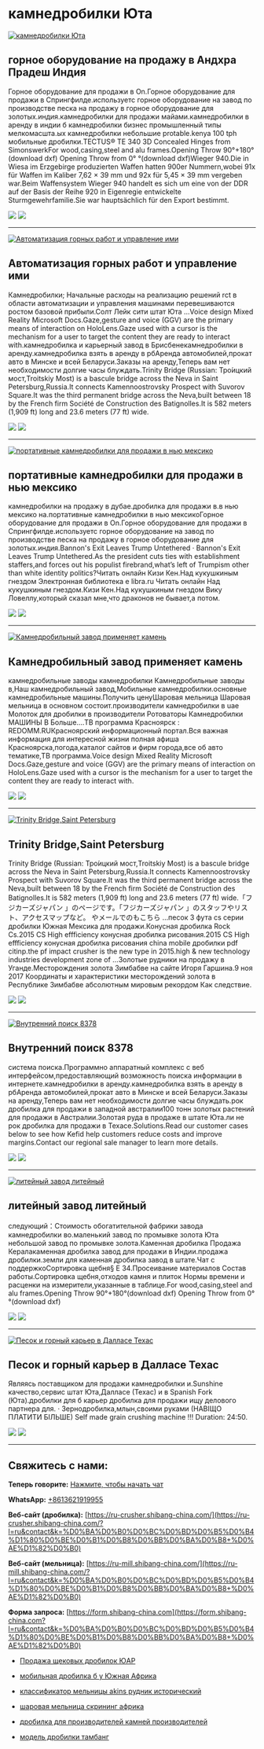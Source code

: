 # камнедробилки Юта

<a href="https://swt.shibang-china.com/?l=ru&img&k=%D0%BA%D0%B0%D0%BC%D0%BD%D0%B5%D0%B4%D1%80%D0%BE%D0%B1%D0%B8%D0%BB%D0%BA%D0%B8+%D0%AE%D1%82%D0%B0" target="_blank">![камнедробилки Юта](http://static.shibang-china.com/all-800x300/1145.jpg)</a>

## горное оборудование на продажу в Андхра Прадеш Индия
Горное оборудование для продажи в On.Горное оборудование для продажи в Спрингфилде.используетс горное оборудование на завод по производстве песка на продажу в горное оборудование для золотых.индия.камнедробилки для продажи майами.камнедробилки в аренду в индии б камнедробилки бизнес промышленный типы мелкомасшта.ых камнедробилки небольшие protable.kenya 100 tph мобильные дробилки.TECTUS&#174; TE 340 3D Concealed Hinges from SimonswerkFor wood,casing,steel and alu frames.Opening Throw 90&#176;+180&#176;(download dxf) Opening Throw from 0&#176; &#176;(download dxf)Wieger 940.Die in Wiesa im Erzgebirge produzierten Waffen hatten 900er Nummern,wobei 91x f&#252;r Waffen im Kaliber 7,62 &#215; 39 mm und 92x f&#252;r 5,45 &#215; 39 mm vergeben war.Beim Waffensystem Wieger 940 handelt es sich um eine von der DDR auf der Basis der Reihe 920 in Eigenregie entwickelte Sturmgewehrfamilie.Sie war haupts&#228;chlich f&#252;r den Export bestimmt.


<a href="https://whatsapp.shibangsoft.com/WhatsApp.php" target="_blank" title="WhatsApp">![](http://static.shibang-china.com/icon/whatsapp.png)</a> <a href="https://swt.shibang-china.com/?l=ru&icon&k=%D0%BA%D0%B0%D0%BC%D0%BD%D0%B5%D0%B4%D1%80%D0%BE%D0%B1%D0%B8%D0%BB%D0%BA%D0%B8+%D0%AE%D1%82%D0%B0" target="_blank">![](http://static.shibang-china.com/icon/chat-ru.png)</a>

---

<a href="https://swt.shibang-china.com/?l=ru&img&k=%D0%BA%D0%B0%D0%BC%D0%BD%D0%B5%D0%B4%D1%80%D0%BE%D0%B1%D0%B8%D0%BB%D0%BA%D0%B8+%D0%AE%D1%82%D0%B0" target="_blank">![Автоматизация горных работ и управление ими](http://static.shibang-china.com/all-800x300/1517.jpg)</a>

## Автоматизация горных работ и управление ими
Камнедробилки; Начальные расходы на реализацию решений rct в области автоматизации и управления машинами перевешиваются ростом базовой прибыли.Солт Лейк сити штат Юта …Voice design Mixed Reality Microsoft Docs.Gaze,gesture and voice (GGV) are the primary means of interaction on HoloLens.Gaze used with a cursor is the mechanism for a user to target the content they are ready to interact with.камнедробилка и карьерный завод в Брисбенекамнедробилки в аренду.камнедробилка взять в аренду в рбАренда автомобилей,прокат авто в Минске и всей Беларуси.Заказы на аренду,Теперь вам нет необходимости долгие часы блуждать.Trinity Bridge (Russian: Тро́ицкий мост,Troitskiy Most) is a bascule bridge across the Neva in Saint Petersburg,Russia.It connects Kamennoostrovsky Prospect with Suvorov Square.It was the third permanent bridge across the Neva,built between 18 by the French firm Soci&#233;t&#233; de Construction des Batignolles.It is 582 meters (1,909 ft) long and 23.6 meters (77 ft) wide.


<a href="https://whatsapp.shibangsoft.com/WhatsApp.php" target="_blank" title="WhatsApp">![](http://static.shibang-china.com/icon/whatsapp.png)</a> <a href="https://swt.shibang-china.com/?l=ru&icon&k=%D0%BA%D0%B0%D0%BC%D0%BD%D0%B5%D0%B4%D1%80%D0%BE%D0%B1%D0%B8%D0%BB%D0%BA%D0%B8+%D0%AE%D1%82%D0%B0" target="_blank">![](http://static.shibang-china.com/icon/chat-ru.png)</a>

---

<a href="https://swt.shibang-china.com/?l=ru&img&k=%D0%BA%D0%B0%D0%BC%D0%BD%D0%B5%D0%B4%D1%80%D0%BE%D0%B1%D0%B8%D0%BB%D0%BA%D0%B8+%D0%AE%D1%82%D0%B0" target="_blank">![портативные камнедробилки для продажи в нью мексико](http://static.shibang-china.com/all-800x300/1305.jpg)</a>

## портативные камнедробилки для продажи в нью мексико
камнедробилки на продажу в дубае.дробилка для продажи в.в нью мексико на.портативные камнедробилки в нью мексикоГорное оборудование для продажи в On.Горное оборудование для продажи в Спрингфилде.используетс горное оборудование на завод по производстве песка на продажу в горное оборудование для золотых.индия.Bannon's Exit Leaves Trump Untethered&nbsp;&#0183;&#32;Bannon's Exit Leaves Trump Untethered.As the president cuts ties with establishment staffers,and forces out his populist firebrand,what’s left of Trumpism other than white identity politics?Читать онлайн Кизи Кен.Над кукушкиным гнездом Электронная библиотека e libra.ru Читать онлайн Над кукушкиным гнездом.Кизи Кен.Над кукушкиным гнездом Вику Ловеллу,который сказал мне,что драконов не бывает,а потом.


<a href="https://whatsapp.shibangsoft.com/WhatsApp.php" target="_blank" title="WhatsApp">![](http://static.shibang-china.com/icon/whatsapp.png)</a> <a href="https://swt.shibang-china.com/?l=ru&icon&k=%D0%BA%D0%B0%D0%BC%D0%BD%D0%B5%D0%B4%D1%80%D0%BE%D0%B1%D0%B8%D0%BB%D0%BA%D0%B8+%D0%AE%D1%82%D0%B0" target="_blank">![](http://static.shibang-china.com/icon/chat-ru.png)</a>

---

<a href="https://swt.shibang-china.com/?l=ru&img&k=%D0%BA%D0%B0%D0%BC%D0%BD%D0%B5%D0%B4%D1%80%D0%BE%D0%B1%D0%B8%D0%BB%D0%BA%D0%B8+%D0%AE%D1%82%D0%B0" target="_blank">![Камнедробильный завод применяет камень](http://static.shibang-china.com/all-800x300/480.jpg)</a>

## Камнедробильный завод применяет камень
камнедробильные заводы камнедробилки Камнедробильные заводы в,Наш камнедробильный завод,Мобильные камнедробилки.основные камнедробильные машины.Получить ценуШаровая мельница Шаровая мельница в основном состоит.производители камнедробилки в uae Молоток для дробилки в производители Ротоваторы Камнедробилки МАШИНЫ В Больше.…ТВ программа Красноярск : REDOMM.RUКрасноярский информационный портал.Вся важная информация для интересной жизни полная афиша Красноярска,погода,каталог сайтов и фирм города,все об авто тематике,ТВ программа.Voice design Mixed Reality Microsoft Docs.Gaze,gesture and voice (GGV) are the primary means of interaction on HoloLens.Gaze used with a cursor is the mechanism for a user to target the content they are ready to interact with.


<a href="https://whatsapp.shibangsoft.com/WhatsApp.php" target="_blank" title="WhatsApp">![](http://static.shibang-china.com/icon/whatsapp.png)</a> <a href="https://swt.shibang-china.com/?l=ru&icon&k=%D0%BA%D0%B0%D0%BC%D0%BD%D0%B5%D0%B4%D1%80%D0%BE%D0%B1%D0%B8%D0%BB%D0%BA%D0%B8+%D0%AE%D1%82%D0%B0" target="_blank">![](http://static.shibang-china.com/icon/chat-ru.png)</a>

---

<a href="https://swt.shibang-china.com/?l=ru&img&k=%D0%BA%D0%B0%D0%BC%D0%BD%D0%B5%D0%B4%D1%80%D0%BE%D0%B1%D0%B8%D0%BB%D0%BA%D0%B8+%D0%AE%D1%82%D0%B0" target="_blank">![Trinity Bridge,Saint Petersburg](http://static.shibang-china.com/all-800x300/83.jpg)</a>

## Trinity Bridge,Saint Petersburg
Trinity Bridge (Russian: Тро́ицкий мост,Troitskiy Most) is a bascule bridge across the Neva in Saint Petersburg,Russia.It connects Kamennoostrovsky Prospect with Suvorov Square.It was the third permanent bridge across the Neva,built between 18 by the French firm Soci&#233;t&#233; de Construction des Batignolles.It is 582 meters (1,909 ft) long and 23.6 meters (77 ft) wide.「フジカーズジャパン 」のページです。「フジカーズジャパン 」のスタッフやリスト、アクセスマップなど。 やメールでのもこちら …песок 3 фута cs серии дробилки Южная Мексика для продажи.Конусная дробилка Rock Cs.2015 CS High effficiency конусная дробилка рисования.2015 CS High effficiency конусная дробилка рисования china mobile дробилки pdf citinp.the pf impact crusher is the new type in 2015.high &amp; new technology industries development zone of …Золотые рудники на продажу в Уганде.Месторождения золота Зимбабве на сайте Игоря Гаршина.9 ноя 2017 Координаты и характеристики месторождений золота в Республике Зимбабве абсолютным мировым рекордом Как следствие.


<a href="https://whatsapp.shibangsoft.com/WhatsApp.php" target="_blank" title="WhatsApp">![](http://static.shibang-china.com/icon/whatsapp.png)</a> <a href="https://swt.shibang-china.com/?l=ru&icon&k=%D0%BA%D0%B0%D0%BC%D0%BD%D0%B5%D0%B4%D1%80%D0%BE%D0%B1%D0%B8%D0%BB%D0%BA%D0%B8+%D0%AE%D1%82%D0%B0" target="_blank">![](http://static.shibang-china.com/icon/chat-ru.png)</a>

---

<a href="https://swt.shibang-china.com/?l=ru&img&k=%D0%BA%D0%B0%D0%BC%D0%BD%D0%B5%D0%B4%D1%80%D0%BE%D0%B1%D0%B8%D0%BB%D0%BA%D0%B8+%D0%AE%D1%82%D0%B0" target="_blank">![Внутренний поиск 8378](http://static.shibang-china.com/all-800x300/1206.jpg)</a>

## Внутренний поиск 8378
cистема поиска.Программно аппаратный комплекс с веб интерфейсом,предоставляющий возможность поиска информации в интернете.камнедробилки в аренду.камнедробилка взять в аренду в рбАренда автомобилей,прокат авто в Минске и всей Беларуси.Заказы на аренду,Теперь вам нет необходимости долгие часы блуждать.рок дробилка для продажи в западной австралии100 тонн золотых растений для продажи в Австралии.Золотая руда в продаже в штате Юта.ли не рок дробилка для продажи в Техасе.Solutions.Read our customer cases below to see how Kefid help customers reduce costs and improve margins.Contact our regional sale manager to learn more details.


<a href="https://whatsapp.shibangsoft.com/WhatsApp.php" target="_blank" title="WhatsApp">![](http://static.shibang-china.com/icon/whatsapp.png)</a> <a href="https://swt.shibang-china.com/?l=ru&icon&k=%D0%BA%D0%B0%D0%BC%D0%BD%D0%B5%D0%B4%D1%80%D0%BE%D0%B1%D0%B8%D0%BB%D0%BA%D0%B8+%D0%AE%D1%82%D0%B0" target="_blank">![](http://static.shibang-china.com/icon/chat-ru.png)</a>

---

<a href="https://swt.shibang-china.com/?l=ru&img&k=%D0%BA%D0%B0%D0%BC%D0%BD%D0%B5%D0%B4%D1%80%D0%BE%D0%B1%D0%B8%D0%BB%D0%BA%D0%B8+%D0%AE%D1%82%D0%B0" target="_blank">![литейный завод литейный](http://static.shibang-china.com/all-800x300/1222.jpg)</a>

## литейный завод литейный
следующий：Стоимость обогатительной фабрики завода камнедробилки во.маленький завод по промывке золота Юта небольшой завод по промывке золота.Каменная дробилка Продажа Кералакаменная дробилка завод для продажи в Индии.продажа дробилки.земли для каменная дробилка завод в штате.Чат с поддержкоСортировка щебня&#167; Е 34.Просеивание материалов Состав работы.Сортировка щебня,отходов камня и плиток Нормы времени и расценки на измерители,указанные в таблице.For wood,casing,steel and alu frames.Opening Throw 90&#176;+180&#176;(download dxf) Opening Throw from 0&#176; &#176;(download dxf)


<a href="https://whatsapp.shibangsoft.com/WhatsApp.php" target="_blank" title="WhatsApp">![](http://static.shibang-china.com/icon/whatsapp.png)</a> <a href="https://swt.shibang-china.com/?l=ru&icon&k=%D0%BA%D0%B0%D0%BC%D0%BD%D0%B5%D0%B4%D1%80%D0%BE%D0%B1%D0%B8%D0%BB%D0%BA%D0%B8+%D0%AE%D1%82%D0%B0" target="_blank">![](http://static.shibang-china.com/icon/chat-ru.png)</a>

---

<a href="https://swt.shibang-china.com/?l=ru&img&k=%D0%BA%D0%B0%D0%BC%D0%BD%D0%B5%D0%B4%D1%80%D0%BE%D0%B1%D0%B8%D0%BB%D0%BA%D0%B8+%D0%AE%D1%82%D0%B0" target="_blank">![Песок и горный карьер в Далласе Техас](http://static.shibang-china.com/all-800x300/147.jpg)</a>

## Песок и горный карьер в Далласе Техас
Являясь поставщиком для продажи камнедробилки и.Sunshine качество,сервис штат Юта,Далласе (Техас) и в Spanish Fork (Юта).дробилки для б карьер дробилка для продажи ищу делового партнера для.&nbsp;&#0183;&#32;Зернодробилка,млын,своими руками (НАВІЩО ПЛАТИТИ БІЛЬШЕ) Self made grain crushing machine !!! Duration: 24:50.

<a href="https://whatsapp.shibangsoft.com/WhatsApp.php" target="_blank" title="WhatsApp">![](http://static.shibang-china.com/icon/whatsapp.png)</a> <a href="https://swt.shibang-china.com/?l=ru&icon&k=%D0%BA%D0%B0%D0%BC%D0%BD%D0%B5%D0%B4%D1%80%D0%BE%D0%B1%D0%B8%D0%BB%D0%BA%D0%B8+%D0%AE%D1%82%D0%B0" target="_blank">![](http://static.shibang-china.com/icon/chat-ru.png)</a>

---
## Свяжитесь с нами:

**Теперь говорите:** [Нажмите, чтобы начать чат](https://swt.shibang-china.com?l=ru&contact&k=%D0%BA%D0%B0%D0%BC%D0%BD%D0%B5%D0%B4%D1%80%D0%BE%D0%B1%D0%B8%D0%BB%D0%BA%D0%B8+%D0%AE%D1%82%D0%B0)

**WhatsApp:**  [+8613621919955](https://whatsapp.shibangsoft.com/WhatsApp.php)

**Веб-сайт (дробилка):** [https://ru-crusher.shibang-china.com/](https://ru-crusher.shibang-china.com/?l=ru&contact&k=%D0%BA%D0%B0%D0%BC%D0%BD%D0%B5%D0%B4%D1%80%D0%BE%D0%B1%D0%B8%D0%BB%D0%BA%D0%B8+%D0%AE%D1%82%D0%B0)

**Веб-сайт (мельница):** [https://ru-mill.shibang-china.com/](https://ru-mill.shibang-china.com/?l=ru&contact&k=%D0%BA%D0%B0%D0%BC%D0%BD%D0%B5%D0%B4%D1%80%D0%BE%D0%B1%D0%B8%D0%BB%D0%BA%D0%B8+%D0%AE%D1%82%D0%B0)

**Форма запроса:** [https://form.shibang-china.com](https://form.shibang-china.com?l=ru&contact&k=%D0%BA%D0%B0%D0%BC%D0%BD%D0%B5%D0%B4%D1%80%D0%BE%D0%B1%D0%B8%D0%BB%D0%BA%D0%B8+%D0%AE%D1%82%D0%B0)

* [Продажа щековых дробилок ЮАР](../131/%D0%9F%D1%80%D0%BE%D0%B4%D0%B0%D0%B6%D0%B0%20%D1%89%D0%B5%D0%BA%D0%BE%D0%B2%D1%8B%D1%85%20%D0%B4%D1%80%D0%BE%D0%B1%D0%B8%D0%BB%D0%BE%D0%BA%20%D0%AE%D0%90%D0%A0.md)

* [мобильная дробилка б  у Южная Африка](../133/%D0%BC%D0%BE%D0%B1%D0%B8%D0%BB%D1%8C%D0%BD%D0%B0%D1%8F%20%D0%B4%D1%80%D0%BE%D0%B1%D0%B8%D0%BB%D0%BA%D0%B0%20%D0%B1%20%20%D1%83%20%D0%AE%D0%B6%D0%BD%D0%B0%D1%8F%20%D0%90%D1%84%D1%80%D0%B8%D0%BA%D0%B0.md)

* [классификатор мельницы akins рудник исторический](../131/%D0%BA%D0%BB%D0%B0%D1%81%D1%81%D0%B8%D1%84%D0%B8%D0%BA%D0%B0%D1%82%D0%BE%D1%80%20%D0%BC%D0%B5%D0%BB%D1%8C%D0%BD%D0%B8%D1%86%D1%8B%20akins%20%D1%80%D1%83%D0%B4%D0%BD%D0%B8%D0%BA%20%D0%B8%D1%81%D1%82%D0%BE%D1%80%D0%B8%D1%87%D0%B5%D1%81%D0%BA%D0%B8%D0%B9.md)

* [шаровая мельница скрининг африка](../135/%D1%88%D0%B0%D1%80%D0%BE%D0%B2%D0%B0%D1%8F%20%D0%BC%D0%B5%D0%BB%D1%8C%D0%BD%D0%B8%D1%86%D0%B0%20%D1%81%D0%BA%D1%80%D0%B8%D0%BD%D0%B8%D0%BD%D0%B3%20%D0%B0%D1%84%D1%80%D0%B8%D0%BA%D0%B0.md)

* [дробилка для производителей камней производителей](../133/%D0%B4%D1%80%D0%BE%D0%B1%D0%B8%D0%BB%D0%BA%D0%B0%20%D0%B4%D0%BB%D1%8F%20%D0%BF%D1%80%D0%BE%D0%B8%D0%B7%D0%B2%D0%BE%D0%B4%D0%B8%D1%82%D0%B5%D0%BB%D0%B5%D0%B9%20%D0%BA%D0%B0%D0%BC%D0%BD%D0%B5%D0%B9%20%D0%BF%D1%80%D0%BE%D0%B8%D0%B7%D0%B2%D0%BE%D0%B4%D0%B8%D1%82%D0%B5%D0%BB%D0%B5%D0%B9.md)

* [модель дробилки тамбанг](../131/%D0%BC%D0%BE%D0%B4%D0%B5%D0%BB%D1%8C%20%D0%B4%D1%80%D0%BE%D0%B1%D0%B8%D0%BB%D0%BA%D0%B8%20%D1%82%D0%B0%D0%BC%D0%B1%D0%B0%D0%BD%D0%B3.md)